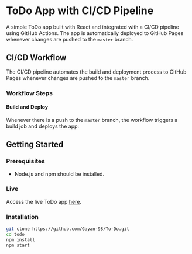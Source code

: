 # ToDo App with CI/CD Pipeline

A simple ToDo app built with React and integrated with a CI/CD pipeline using GitHub Actions. The app is automatically deployed to GitHub Pages whenever changes are pushed to the `master` branch.

## CI/CD Workflow

The CI/CD pipeline automates the build and deployment process to GitHub Pages whenever changes are pushed to the `master` branch.

### Workflow Steps

#### Build and Deploy

Whenever there is a push to the `master` branch, the workflow triggers a build job and deploys the app:

## Getting Started

### Prerequisites

- Node.js and npm should be installed.

### Live
Access the live ToDo app [here](https://gayan-98.github.io/To-Do/).

### Installation

   ```bash
   git clone https://github.com/Gayan-98/To-Do.git
   cd todo
   npm install
   npm start
